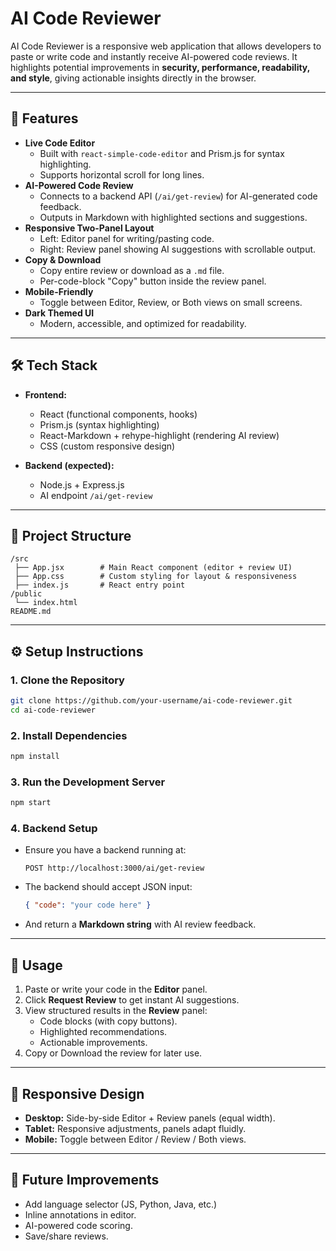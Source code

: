 # AI Code Reviewer

AI Code Reviewer is a responsive web application that allows developers to paste or write code and instantly receive AI-powered code reviews. It highlights potential improvements in **security, performance, readability, and style**, giving actionable insights directly in the browser.

---

## 🚀 Features

- **Live Code Editor**
  - Built with `react-simple-code-editor` and Prism.js for syntax highlighting.
  - Supports horizontal scroll for long lines.
- **AI-Powered Code Review**
  - Connects to a backend API (`/ai/get-review`) for AI-generated code feedback.
  - Outputs in Markdown with highlighted sections and suggestions.
- **Responsive Two-Panel Layout**
  - Left: Editor panel for writing/pasting code.
  - Right: Review panel showing AI suggestions with scrollable output.
- **Copy & Download**
  - Copy entire review or download as a `.md` file.
  - Per-code-block "Copy" button inside the review panel.
- **Mobile-Friendly**
  - Toggle between Editor, Review, or Both views on small screens.
- **Dark Themed UI**
  - Modern, accessible, and optimized for readability.

---

## 🛠️ Tech Stack

- **Frontend:**
  - React (functional components, hooks)
  - Prism.js (syntax highlighting)
  - React-Markdown + rehype-highlight (rendering AI review)
  - CSS (custom responsive design)

- **Backend (expected):**
  - Node.js + Express.js
  - AI endpoint `/ai/get-review`

---

## 📂 Project Structure

```
/src
 ├── App.jsx        # Main React component (editor + review UI)
 ├── App.css        # Custom styling for layout & responsiveness
 ├── index.js       # React entry point
/public
 └── index.html
README.md
```

---

## ⚙️ Setup Instructions

### 1. Clone the Repository
```bash
git clone https://github.com/your-username/ai-code-reviewer.git
cd ai-code-reviewer
```

### 2. Install Dependencies
```bash
npm install
```

### 3. Run the Development Server
```bash
npm start
```

### 4. Backend Setup
- Ensure you have a backend running at:
  ```
  POST http://localhost:3000/ai/get-review
  ```
- The backend should accept JSON input:
  ```json
  { "code": "your code here" }
  ```
- And return a **Markdown string** with AI review feedback.

---

## 📖 Usage

1. Paste or write your code in the **Editor** panel.
2. Click **Request Review** to get instant AI suggestions.
3. View structured results in the **Review** panel:
   - Code blocks (with copy buttons).
   - Highlighted recommendations.
   - Actionable improvements.
4. Copy or Download the review for later use.

---

## 📱 Responsive Design

- **Desktop:** Side-by-side Editor + Review panels (equal width).
- **Tablet:** Responsive adjustments, panels adapt fluidly.
- **Mobile:** Toggle between Editor / Review / Both views.

---

## 🔮 Future Improvements

- Add language selector (JS, Python, Java, etc.)
- Inline annotations in editor.
- AI-powered code scoring.
- Save/share reviews.
